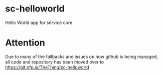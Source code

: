 # sc-helloworld
Hello World app for service core

# Attention

Due to many of the fallbacks and issues on how github is being managed, all code and repository has been moved over to https://git.nfp.is/TheThing/sc-helloworld
